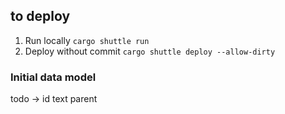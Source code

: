 ## to deploy

1. Run locally `cargo shuttle run`
2. Deploy without commit `cargo shuttle deploy --allow-dirty`

### Initial data model

todo ->
id
text
parent
